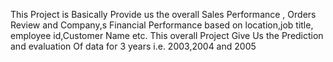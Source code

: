 This Project is Basically Provide us the overall Sales Performance , Orders Review and Company,s Financial Performance based on location,job title, employee id,Customer Name etc.
This overall Project Give Us the Prediction and evaluation Of data for 3 years  i.e. 2003,2004 and 2005

